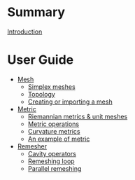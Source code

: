 # Summary

[Introduction](README.md)

# User Guide

- [Mesh](mesh.md)
  - [Simplex meshes](simplex_mesh.md)
  - [Topology](topology.md)
  - [Creating or importing a mesh]()
- [Metric](metric.md)
  - [Riemannian metrics & unit meshes](riemannian_metric.md)
  - [Metric operations](metric_operations.md)
  - [Curvature metrics](curvature_metric.md)
  - [An example of metric]()
- [Remesher](remesher.md)
  - [Cavity operators]()
  - [Remeshing loop]()
  - [Parallel remeshing]()
